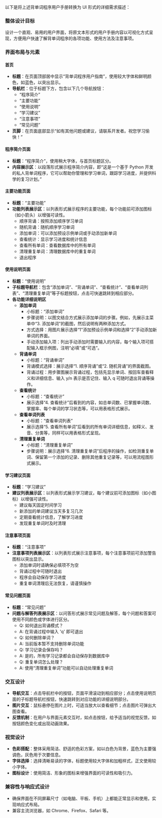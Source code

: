 以下是将上述背单词程序用户手册转换为 UI 形式的详细需求描述：

### 整体设计目标
设计一个直观、易用的用户界面，将原文本形式的用户手册内容以可视化方式呈现，方便用户快速了解背单词程序的各项功能、使用方法及注意事项。

### 界面布局与元素

#### 首页
- **标题**：在页面顶部居中显示“背单词程序用户指南”，使用较大字体和鲜明颜色，如蓝色，以突出显示。
- **导航栏**：位于标题下方，包含以下几个导航按钮：
    - “程序简介”
    - “主要功能”
    - “使用说明”
    - “学习建议”
    - “注意事项”
    - “常见问题”
- **页脚**：在页面底部显示“如有其他问题或建议，请联系开发者。祝您学习愉快！”

#### 程序简介页面
- **标题**：“程序简介”，使用稍大字体，与首页标题区分。
- **内容展示区**：以段落形式展示程序简介内容，即“这是一个基于 Python 开发的私人背单词程序，它可以帮助你管理和学习单词，跟踪学习进度，并提供科学的复习计划。”

#### 主要功能页面
- **标题**：“主要功能”
- **功能列表展示区**：以列表形式展示程序的主要功能，每个功能前可添加图标（如小箭头）以增强可读性。
    - 顺序背诵：按照添加顺序学习单词
    - 随机背诵：随机顺序学习单词
    - 添加单词：可以添加预设示例单词或手动添加新单词
    - 查看统计：显示学习进度和统计信息
    - 查看所有单词：查看数据库中的所有单词
    - 清理重复单词：清理数据库中的重复单词
    - 退出程序

#### 使用说明页面
- **标题**：“使用说明”
- **子标题导航栏**：包含“添加单词”、“背诵单词”、“查看统计”、“查看单词列表”、“清理重复单词”等子标题按钮，点击可快速跳转到相应部分。
- **各功能详细说明区**
    - **添加单词**
        - 小标题：“添加单词”
        - 步骤说明：以图文结合方式展示添加单词的步骤。例如，先展示主菜单中“3. 添加单词”的截图，然后说明有两种添加方式。
        - 方式选择：用图片展示选择“1”添加预设示例单词和选择“2”手动添加新单词的界面。
        - 手动添加输入项：列出手动添加时需要输入的内容，每个输入项可搭配输入框示例图，注明“必填”或“可选”。
    - **背诵单词**
        - 小标题：“背诵单词”
        - 背诵模式选择：展示选择“1. 顺序背诵”或“2. 随机背诵”的界面截图。
        - 背诵过程：用步骤图展示背诵过程，包括先显示单词、按回车查看释义和详细信息、输入 y/n 表示是否记住、输入 q 可随时退出背诵等操作。
    - **查看统计**
        - 小标题：“查看统计”
        - 展示选择“4. 查看统计”后看到的内容，如总单词数、已掌握单词数、掌握率、每个单词的学习状态等，可以用表格形式展示。
    - **查看单词列表**
        - 小标题：“查看单词列表”
        - 展示选择“5. 查看所有单词”后看到的所有单词详细信息，如释义、发音、分类等，同样可以用表格形式呈现。
    - **清理重复单词**
        - 小标题：“清理重复单词”
        - 步骤说明：展示选择“6. 清理重复单词”后程序的操作，如检测重复单词、保留第一个添加的记录、删除其他重复记录等，可以用流程图形式展示。

#### 学习建议页面
- **标题**：“学习建议”
- **建议列表展示区**：以列表形式展示学习建议，每个建议前可添加图标（如小图标）以增强可读性。
    - 建议每天固定时间学习
    - 新添加的单词建议当天多复习几次
    - 定期查看统计信息，了解学习进度
    - 发现重复单词时及时清理

#### 注意事项页面
- **标题**：“注意事项”
- **注意事项列表展示区**：以列表形式展示注意事项，每个注意事项前可添加警告图标以突出显示。
    - 添加单词时请确保必填项不为空
    - 背诵过程中可随时退出
    - 程序会自动保存学习进度
    - 重复单词清理后无法恢复，请谨慎操作

#### 常见问题页面
- **标题**：“常见问题”
- **问题与解答列表展示区**：以问答形式展示常见问题及解答，每个问题和答案可使用不同颜色或字体进行区分。
    - Q: 如何退出背诵模式？
    - A: 在背诵过程中输入 'q' 即可退出
    - Q: 如何删除单词？
    - A: 当前版本暂不支持删除单词功能
    - Q: 学习记录会保存吗？
    - A: 是的，所有学习记录都会自动保存到数据库中
    - Q: 重复单词怎么处理？
    - A: 使用“清理重复单词”功能可以自动处理重复单词

### 交互设计
- **导航交互**：点击导航栏中的按钮，页面平滑滚动到相应部分；点击使用说明页面的子标题导航栏按钮，快速跳转到对应功能的详细说明部分。
- **图片交互**：鼠标悬停在图片上时，可适当放大以查看细节；点击图片可弹出大图查看。
- **反馈机制**：在用户与界面元素交互时，如点击按钮，给予适当的视觉反馈，如按钮颜色变化或出现动画效果。

### 视觉设计
- **色彩搭配**：整体采用简洁、舒适的色彩方案，如以白色为背景，蓝色为主要强调色，灰色用于次要信息。
- **字体选择**：选择清晰易读的字体，标题使用较大字体和加粗样式，正文使用较小字体。
- **图标设计**：使用简洁、形象的图标来增强界面的可读性和吸引力。

### 兼容性与响应式设计
- 确保界面在不同屏幕尺寸（如电脑、平板、手机）上都能正常显示和使用，实现响应式布局。
- 兼容主流浏览器，如 Chrome、Firefox、Safari 等。 